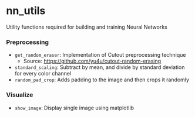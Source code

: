 # nn_utils
Utility functions required for building and training Neural Networks

### Preprocessing
* `get_random_eraser`: Implementation of Cutout preprocessing technique
  * Source: https://github.com/yu4u/cutout-random-erasing
* `standard_scaling`: Subtract by mean, and divide by standard deviation for every color channel
* `random_pad_crop`: Adds padding to the image and then crops it randomly

### Visualize
* `show_image`: Display single image using matplotlib

